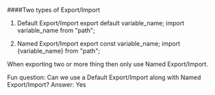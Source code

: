####Two types of Export/Import

1. Default Export/Import
export default variable_name;
import variable_name from "path";

2. Named Export/Import
export const variable_name;
import {variable_name} from "path";

When exporting two or more thing then only use Named Export/Import.

Fun question: Can we use a Default Export/Import along with Named Export/Import?
Answer: Yes

